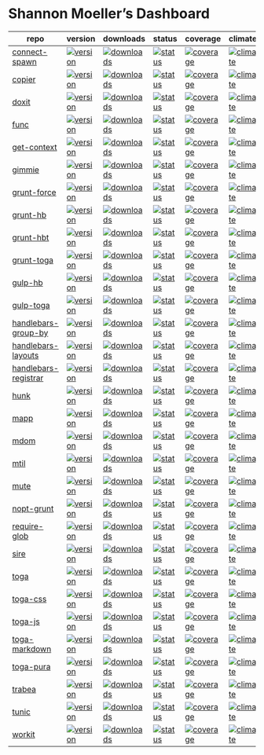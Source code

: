 ---
---

# Shannon Moeller’s Dashboard

repo | version | downloads | status | coverage | climate | deps | devDeps
-----|---------|-----------|--------|----------|---------|------|--------
[connect-spawn ](https://github.com/shannonmoeller/connect-spawn) | [![version  ](https://img.shields.io/npm/v/connect-spawn.svg?style=flat-square)](https://npmjs.org/package/connect-spawn) | [![downloads](https://img.shields.io/npm/dm/connect-spawn.svg?style=flat-square)](https://npmjs.org/package/connect-spawn) | [![status   ](https://img.shields.io/travis/shannonmoeller/connect-spawn.svg?style=flat-square)](https://travis-ci.org/shannonmoeller/connect-spawn) | [![coverage ](https://img.shields.io/coveralls/shannonmoeller/connect-spawn/master.svg?style=flat-square)](https://coveralls.io/r/shannonmoeller/connect-spawn) | [![climate  ](https://img.shields.io/codeclimate/github/shannonmoeller/connect-spawn.svg?style=flat-square)](https://codeclimate.com/github/shannonmoeller/connect-spawn) | [![deps     ](https://img.shields.io/david/shannonmoeller/connect-spawn.svg?style=flat-square)](https://david-dm.org/shannonmoeller/connect-spawn) | [![devDeps  ](https://img.shields.io/david/dev/shannonmoeller/connect-spawn.svg?style=flat-square)](https://david-dm.org/shannonmoeller/connect-spawn)
[copier ](https://github.com/shannonmoeller/copier.js) | [![version  ](https://img.shields.io/npm/v/copier.svg?style=flat-square)](https://npmjs.org/package/copier) | [![downloads](https://img.shields.io/npm/dm/copier.svg?style=flat-square)](https://npmjs.org/package/copier) | [![status   ](https://img.shields.io/travis/shannonmoeller/copier.js.svg?style=flat-square)](https://travis-ci.org/shannonmoeller/copier.js) | [![coverage ](https://img.shields.io/coveralls/shannonmoeller/copier.js/master.svg?style=flat-square)](https://coveralls.io/r/shannonmoeller/copier.js) | [![climate  ](https://img.shields.io/codeclimate/github/shannonmoeller/copier.js.svg?style=flat-square)](https://codeclimate.com/github/shannonmoeller/copier.js) | [![deps     ](https://img.shields.io/david/shannonmoeller/copier.js.svg?style=flat-square)](https://david-dm.org/shannonmoeller/copier.js) | [![devDeps  ](https://img.shields.io/david/dev/shannonmoeller/copier.js.svg?style=flat-square)](https://david-dm.org/shannonmoeller/copier.js)
[doxit ](https://github.com/shannonmoeller/doxit) | [![version  ](https://img.shields.io/npm/v/doxit.svg?style=flat-square)](https://npmjs.org/package/doxit) | [![downloads](https://img.shields.io/npm/dm/doxit.svg?style=flat-square)](https://npmjs.org/package/doxit) | [![status   ](https://img.shields.io/travis/shannonmoeller/doxit.svg?style=flat-square)](https://travis-ci.org/shannonmoeller/doxit) | [![coverage ](https://img.shields.io/coveralls/shannonmoeller/doxit/master.svg?style=flat-square)](https://coveralls.io/r/shannonmoeller/doxit) | [![climate  ](https://img.shields.io/codeclimate/github/shannonmoeller/doxit.svg?style=flat-square)](https://codeclimate.com/github/shannonmoeller/doxit) | [![deps     ](https://img.shields.io/david/shannonmoeller/doxit.svg?style=flat-square)](https://david-dm.org/shannonmoeller/doxit) | [![devDeps  ](https://img.shields.io/david/dev/shannonmoeller/doxit.svg?style=flat-square)](https://david-dm.org/shannonmoeller/doxit)
[func ](https://github.com/shannonmoeller/func.js) | [![version  ](https://img.shields.io/npm/v/func.svg?style=flat-square)](https://npmjs.org/package/func) | [![downloads](https://img.shields.io/npm/dm/func.svg?style=flat-square)](https://npmjs.org/package/func) | [![status   ](https://img.shields.io/travis/shannonmoeller/func.js.svg?style=flat-square)](https://travis-ci.org/shannonmoeller/func.js) | [![coverage ](https://img.shields.io/coveralls/shannonmoeller/func.js/master.svg?style=flat-square)](https://coveralls.io/r/shannonmoeller/func.js) | [![climate  ](https://img.shields.io/codeclimate/github/shannonmoeller/func.js.svg?style=flat-square)](https://codeclimate.com/github/shannonmoeller/func.js) | [![deps     ](https://img.shields.io/david/shannonmoeller/func.js.svg?style=flat-square)](https://david-dm.org/shannonmoeller/func.js) | [![devDeps  ](https://img.shields.io/david/dev/shannonmoeller/func.js.svg?style=flat-square)](https://david-dm.org/shannonmoeller/func.js)
[get-context ](https://github.com/shannonmoeller/get-context) | [![version  ](https://img.shields.io/npm/v/get-context.svg?style=flat-square)](https://npmjs.org/package/get-context) | [![downloads](https://img.shields.io/npm/dm/get-context.svg?style=flat-square)](https://npmjs.org/package/get-context) | [![status   ](https://img.shields.io/travis/shannonmoeller/get-context.svg?style=flat-square)](https://travis-ci.org/shannonmoeller/get-context) | [![coverage ](https://img.shields.io/coveralls/shannonmoeller/get-context/master.svg?style=flat-square)](https://coveralls.io/r/shannonmoeller/get-context) | [![climate  ](https://img.shields.io/codeclimate/github/shannonmoeller/get-context.svg?style=flat-square)](https://codeclimate.com/github/shannonmoeller/get-context) | [![deps     ](https://img.shields.io/david/shannonmoeller/get-context.svg?style=flat-square)](https://david-dm.org/shannonmoeller/get-context) | [![devDeps  ](https://img.shields.io/david/dev/shannonmoeller/get-context.svg?style=flat-square)](https://david-dm.org/shannonmoeller/get-context)
[gimmie ](https://github.com/shannonmoeller/gimmie.js) | [![version  ](https://img.shields.io/npm/v/gimmie.svg?style=flat-square)](https://npmjs.org/package/gimmie) | [![downloads](https://img.shields.io/npm/dm/gimmie.svg?style=flat-square)](https://npmjs.org/package/gimmie) | [![status   ](https://img.shields.io/travis/shannonmoeller/gimmie.js.svg?style=flat-square)](https://travis-ci.org/shannonmoeller/gimmie.js) | [![coverage ](https://img.shields.io/coveralls/shannonmoeller/gimmie.js/master.svg?style=flat-square)](https://coveralls.io/r/shannonmoeller/gimmie.js) | [![climate  ](https://img.shields.io/codeclimate/github/shannonmoeller/gimmie.js.svg?style=flat-square)](https://codeclimate.com/github/shannonmoeller/gimmie.js) | [![deps     ](https://img.shields.io/david/shannonmoeller/gimmie.js.svg?style=flat-square)](https://david-dm.org/shannonmoeller/gimmie.js) | [![devDeps  ](https://img.shields.io/david/dev/shannonmoeller/gimmie.js.svg?style=flat-square)](https://david-dm.org/shannonmoeller/gimmie.js)
[grunt-force ](https://github.com/shannonmoeller/grunt-force) | [![version  ](https://img.shields.io/npm/v/grunt-force.svg?style=flat-square)](https://npmjs.org/package/grunt-force) | [![downloads](https://img.shields.io/npm/dm/grunt-force.svg?style=flat-square)](https://npmjs.org/package/grunt-force) | [![status   ](https://img.shields.io/travis/shannonmoeller/grunt-force.svg?style=flat-square)](https://travis-ci.org/shannonmoeller/grunt-force) | [![coverage ](https://img.shields.io/coveralls/shannonmoeller/grunt-force/master.svg?style=flat-square)](https://coveralls.io/r/shannonmoeller/grunt-force) | [![climate  ](https://img.shields.io/codeclimate/github/shannonmoeller/grunt-force.svg?style=flat-square)](https://codeclimate.com/github/shannonmoeller/grunt-force) | [![deps     ](https://img.shields.io/david/shannonmoeller/grunt-force.svg?style=flat-square)](https://david-dm.org/shannonmoeller/grunt-force) | [![devDeps  ](https://img.shields.io/david/dev/shannonmoeller/grunt-force.svg?style=flat-square)](https://david-dm.org/shannonmoeller/grunt-force)
[grunt-hb ](https://github.com/shannonmoeller/grunt-hb) | [![version  ](https://img.shields.io/npm/v/grunt-hb.svg?style=flat-square)](https://npmjs.org/package/grunt-hb) | [![downloads](https://img.shields.io/npm/dm/grunt-hb.svg?style=flat-square)](https://npmjs.org/package/grunt-hb) | [![status   ](https://img.shields.io/travis/shannonmoeller/grunt-hb.svg?style=flat-square)](https://travis-ci.org/shannonmoeller/grunt-hb) | [![coverage ](https://img.shields.io/coveralls/shannonmoeller/grunt-hb/master.svg?style=flat-square)](https://coveralls.io/r/shannonmoeller/grunt-hb) | [![climate  ](https://img.shields.io/codeclimate/github/shannonmoeller/grunt-hb.svg?style=flat-square)](https://codeclimate.com/github/shannonmoeller/grunt-hb) | [![deps     ](https://img.shields.io/david/shannonmoeller/grunt-hb.svg?style=flat-square)](https://david-dm.org/shannonmoeller/grunt-hb) | [![devDeps  ](https://img.shields.io/david/dev/shannonmoeller/grunt-hb.svg?style=flat-square)](https://david-dm.org/shannonmoeller/grunt-hb)
[grunt-hbt ](https://github.com/shannonmoeller/grunt-hbt) | [![version  ](https://img.shields.io/npm/v/grunt-hbt.svg?style=flat-square)](https://npmjs.org/package/grunt-hbt) | [![downloads](https://img.shields.io/npm/dm/grunt-hbt.svg?style=flat-square)](https://npmjs.org/package/grunt-hbt) | [![status   ](https://img.shields.io/travis/shannonmoeller/grunt-hbt.svg?style=flat-square)](https://travis-ci.org/shannonmoeller/grunt-hbt) | [![coverage ](https://img.shields.io/coveralls/shannonmoeller/grunt-hbt/master.svg?style=flat-square)](https://coveralls.io/r/shannonmoeller/grunt-hbt) | [![climate  ](https://img.shields.io/codeclimate/github/shannonmoeller/grunt-hbt.svg?style=flat-square)](https://codeclimate.com/github/shannonmoeller/grunt-hbt) | [![deps     ](https://img.shields.io/david/shannonmoeller/grunt-hbt.svg?style=flat-square)](https://david-dm.org/shannonmoeller/grunt-hbt) | [![devDeps  ](https://img.shields.io/david/dev/shannonmoeller/grunt-hbt.svg?style=flat-square)](https://david-dm.org/shannonmoeller/grunt-hbt)
[grunt-toga ](https://github.com/togajs/grunt-toga) | [![version  ](https://img.shields.io/npm/v/grunt-toga.svg?style=flat-square)](https://npmjs.org/package/grunt-toga) | [![downloads](https://img.shields.io/npm/dm/grunt-toga.svg?style=flat-square)](https://npmjs.org/package/grunt-toga) | [![status   ](https://img.shields.io/travis/togajs/grunt-toga.svg?style=flat-square)](https://travis-ci.org/togajs/grunt-toga) | [![coverage ](https://img.shields.io/coveralls/togajs/grunt-toga/master.svg?style=flat-square)](https://coveralls.io/r/togajs/grunt-toga) | [![climate  ](https://img.shields.io/codeclimate/github/togajs/grunt-toga.svg?style=flat-square)](https://codeclimate.com/github/togajs/grunt-toga) | [![deps     ](https://img.shields.io/david/togajs/grunt-toga.svg?style=flat-square)](https://david-dm.org/togajs/grunt-toga) | [![devDeps  ](https://img.shields.io/david/dev/togajs/grunt-toga.svg?style=flat-square)](https://david-dm.org/togajs/grunt-toga)
[gulp-hb ](https://github.com/shannonmoeller/gulp-hb) | [![version  ](https://img.shields.io/npm/v/gulp-hb.svg?style=flat-square)](https://npmjs.org/package/gulp-hb) | [![downloads](https://img.shields.io/npm/dm/gulp-hb.svg?style=flat-square)](https://npmjs.org/package/gulp-hb) | [![status   ](https://img.shields.io/travis/shannonmoeller/gulp-hb.svg?style=flat-square)](https://travis-ci.org/shannonmoeller/gulp-hb) | [![coverage ](https://img.shields.io/coveralls/shannonmoeller/gulp-hb/master.svg?style=flat-square)](https://coveralls.io/r/shannonmoeller/gulp-hb) | [![climate  ](https://img.shields.io/codeclimate/github/shannonmoeller/gulp-hb.svg?style=flat-square)](https://codeclimate.com/github/shannonmoeller/gulp-hb) | [![deps     ](https://img.shields.io/david/shannonmoeller/gulp-hb.svg?style=flat-square)](https://david-dm.org/shannonmoeller/gulp-hb) | [![devDeps  ](https://img.shields.io/david/dev/shannonmoeller/gulp-hb.svg?style=flat-square)](https://david-dm.org/shannonmoeller/gulp-hb)
[gulp-toga ](https://github.com/togajs/gulp-toga) | [![version  ](https://img.shields.io/npm/v/gulp-toga.svg?style=flat-square)](https://npmjs.org/package/gulp-toga) | [![downloads](https://img.shields.io/npm/dm/gulp-toga.svg?style=flat-square)](https://npmjs.org/package/gulp-toga) | [![status   ](https://img.shields.io/travis/togajs/gulp-toga.svg?style=flat-square)](https://travis-ci.org/togajs/gulp-toga) | [![coverage ](https://img.shields.io/coveralls/togajs/gulp-toga/master.svg?style=flat-square)](https://coveralls.io/r/togajs/gulp-toga) | [![climate  ](https://img.shields.io/codeclimate/github/togajs/gulp-toga.svg?style=flat-square)](https://codeclimate.com/github/togajs/gulp-toga) | [![deps     ](https://img.shields.io/david/togajs/gulp-toga.svg?style=flat-square)](https://david-dm.org/togajs/gulp-toga) | [![devDeps  ](https://img.shields.io/david/dev/togajs/gulp-toga.svg?style=flat-square)](https://david-dm.org/togajs/gulp-toga)
[handlebars-group-by ](https://github.com/shannonmoeller/handlebars-group-by) | [![version  ](https://img.shields.io/npm/v/handlebars-group-by.svg?style=flat-square)](https://npmjs.org/package/handlebars-group-by) | [![downloads](https://img.shields.io/npm/dm/handlebars-group-by.svg?style=flat-square)](https://npmjs.org/package/handlebars-group-by) | [![status   ](https://img.shields.io/travis/shannonmoeller/handlebars-group-by.svg?style=flat-square)](https://travis-ci.org/shannonmoeller/handlebars-group-by) | [![coverage ](https://img.shields.io/coveralls/shannonmoeller/handlebars-group-by/master.svg?style=flat-square)](https://coveralls.io/r/shannonmoeller/handlebars-group-by) | [![climate  ](https://img.shields.io/codeclimate/github/shannonmoeller/handlebars-group-by.svg?style=flat-square)](https://codeclimate.com/github/shannonmoeller/handlebars-group-by) | [![deps     ](https://img.shields.io/david/shannonmoeller/handlebars-group-by.svg?style=flat-square)](https://david-dm.org/shannonmoeller/handlebars-group-by) | [![devDeps  ](https://img.shields.io/david/dev/shannonmoeller/handlebars-group-by.svg?style=flat-square)](https://david-dm.org/shannonmoeller/handlebars-group-by)
[handlebars-layouts ](https://github.com/shannonmoeller/handlebars-layouts) | [![version  ](https://img.shields.io/npm/v/handlebars-layouts.svg?style=flat-square)](https://npmjs.org/package/handlebars-layouts) | [![downloads](https://img.shields.io/npm/dm/handlebars-layouts.svg?style=flat-square)](https://npmjs.org/package/handlebars-layouts) | [![status   ](https://img.shields.io/travis/shannonmoeller/handlebars-layouts.svg?style=flat-square)](https://travis-ci.org/shannonmoeller/handlebars-layouts) | [![coverage ](https://img.shields.io/coveralls/shannonmoeller/handlebars-layouts/master.svg?style=flat-square)](https://coveralls.io/r/shannonmoeller/handlebars-layouts) | [![climate  ](https://img.shields.io/codeclimate/github/shannonmoeller/handlebars-layouts.svg?style=flat-square)](https://codeclimate.com/github/shannonmoeller/handlebars-layouts) | [![deps     ](https://img.shields.io/david/shannonmoeller/handlebars-layouts.svg?style=flat-square)](https://david-dm.org/shannonmoeller/handlebars-layouts) | [![devDeps  ](https://img.shields.io/david/dev/shannonmoeller/handlebars-layouts.svg?style=flat-square)](https://david-dm.org/shannonmoeller/handlebars-layouts)
[handlebars-registrar ](https://github.com/shannonmoeller/handlebars-registrar) | [![version  ](https://img.shields.io/npm/v/handlebars-registrar.svg?style=flat-square)](https://npmjs.org/package/handlebars-registrar) | [![downloads](https://img.shields.io/npm/dm/handlebars-registrar.svg?style=flat-square)](https://npmjs.org/package/handlebars-registrar) | [![status   ](https://img.shields.io/travis/shannonmoeller/handlebars-registrar.svg?style=flat-square)](https://travis-ci.org/shannonmoeller/handlebars-registrar) | [![coverage ](https://img.shields.io/coveralls/shannonmoeller/handlebars-registrar/master.svg?style=flat-square)](https://coveralls.io/r/shannonmoeller/handlebars-registrar) | [![climate  ](https://img.shields.io/codeclimate/github/shannonmoeller/handlebars-registrar.svg?style=flat-square)](https://codeclimate.com/github/shannonmoeller/handlebars-registrar) | [![deps     ](https://img.shields.io/david/shannonmoeller/handlebars-registrar.svg?style=flat-square)](https://david-dm.org/shannonmoeller/handlebars-registrar) | [![devDeps  ](https://img.shields.io/david/dev/shannonmoeller/handlebars-registrar.svg?style=flat-square)](https://david-dm.org/shannonmoeller/handlebars-registrar)
[hunk ](https://github.com/shannonmoeller/hunk) | [![version  ](https://img.shields.io/npm/v/hunk.svg?style=flat-square)](https://npmjs.org/package/hunk) | [![downloads](https://img.shields.io/npm/dm/hunk.svg?style=flat-square)](https://npmjs.org/package/hunk) | [![status   ](https://img.shields.io/travis/shannonmoeller/hunk.svg?style=flat-square)](https://travis-ci.org/shannonmoeller/hunk) | [![coverage ](https://img.shields.io/coveralls/shannonmoeller/hunk/master.svg?style=flat-square)](https://coveralls.io/r/shannonmoeller/hunk) | [![climate  ](https://img.shields.io/codeclimate/github/shannonmoeller/hunk.svg?style=flat-square)](https://codeclimate.com/github/shannonmoeller/hunk) | [![deps     ](https://img.shields.io/david/shannonmoeller/hunk.svg?style=flat-square)](https://david-dm.org/shannonmoeller/hunk) | [![devDeps  ](https://img.shields.io/david/dev/shannonmoeller/hunk.svg?style=flat-square)](https://david-dm.org/shannonmoeller/hunk)
[mapp ](https://github.com/militiajs/mapp) | [![version  ](https://img.shields.io/npm/v/mapp.svg?style=flat-square)](https://npmjs.org/package/mapp) | [![downloads](https://img.shields.io/npm/dm/mapp.svg?style=flat-square)](https://npmjs.org/package/mapp) | [![status   ](https://img.shields.io/travis/militiajs/mapp.svg?style=flat-square)](https://travis-ci.org/militiajs/mapp) | [![coverage ](https://img.shields.io/coveralls/militiajs/mapp/master.svg?style=flat-square)](https://coveralls.io/r/militiajs/mapp) | [![climate  ](https://img.shields.io/codeclimate/github/militiajs/mapp.svg?style=flat-square)](https://codeclimate.com/github/militiajs/mapp) | [![deps     ](https://img.shields.io/david/militiajs/mapp.svg?style=flat-square)](https://david-dm.org/militiajs/mapp) | [![devDeps  ](https://img.shields.io/david/dev/militiajs/mapp.svg?style=flat-square)](https://david-dm.org/militiajs/mapp)
[mdom ](https://github.com/militiajs/mdom) | [![version  ](https://img.shields.io/npm/v/mdom.svg?style=flat-square)](https://npmjs.org/package/mdom) | [![downloads](https://img.shields.io/npm/dm/mdom.svg?style=flat-square)](https://npmjs.org/package/mdom) | [![status   ](https://img.shields.io/travis/militiajs/mdom.svg?style=flat-square)](https://travis-ci.org/militiajs/mdom) | [![coverage ](https://img.shields.io/coveralls/militiajs/mdom/master.svg?style=flat-square)](https://coveralls.io/r/militiajs/mdom) | [![climate  ](https://img.shields.io/codeclimate/github/militiajs/mdom.svg?style=flat-square)](https://codeclimate.com/github/militiajs/mdom) | [![deps     ](https://img.shields.io/david/militiajs/mdom.svg?style=flat-square)](https://david-dm.org/militiajs/mdom) | [![devDeps  ](https://img.shields.io/david/dev/militiajs/mdom.svg?style=flat-square)](https://david-dm.org/militiajs/mdom)
[mtil ](https://github.com/militiajs/mtil) | [![version  ](https://img.shields.io/npm/v/mtil.svg?style=flat-square)](https://npmjs.org/package/mtil) | [![downloads](https://img.shields.io/npm/dm/mtil.svg?style=flat-square)](https://npmjs.org/package/mtil) | [![status   ](https://img.shields.io/travis/militiajs/mtil.svg?style=flat-square)](https://travis-ci.org/militiajs/mtil) | [![coverage ](https://img.shields.io/coveralls/militiajs/mtil/master.svg?style=flat-square)](https://coveralls.io/r/militiajs/mtil) | [![climate  ](https://img.shields.io/codeclimate/github/militiajs/mtil.svg?style=flat-square)](https://codeclimate.com/github/militiajs/mtil) | [![deps     ](https://img.shields.io/david/militiajs/mtil.svg?style=flat-square)](https://david-dm.org/militiajs/mtil) | [![devDeps  ](https://img.shields.io/david/dev/militiajs/mtil.svg?style=flat-square)](https://david-dm.org/militiajs/mtil)
[mute ](https://github.com/shannonmoeller/mute) | [![version  ](https://img.shields.io/npm/v/mute.svg?style=flat-square)](https://npmjs.org/package/mute) | [![downloads](https://img.shields.io/npm/dm/mute.svg?style=flat-square)](https://npmjs.org/package/mute) | [![status   ](https://img.shields.io/travis/shannonmoeller/mute.svg?style=flat-square)](https://travis-ci.org/shannonmoeller/mute) | [![coverage ](https://img.shields.io/coveralls/shannonmoeller/mute/master.svg?style=flat-square)](https://coveralls.io/r/shannonmoeller/mute) | [![climate  ](https://img.shields.io/codeclimate/github/shannonmoeller/mute.svg?style=flat-square)](https://codeclimate.com/github/shannonmoeller/mute) | [![deps     ](https://img.shields.io/david/shannonmoeller/mute.svg?style=flat-square)](https://david-dm.org/shannonmoeller/mute) | [![devDeps  ](https://img.shields.io/david/dev/shannonmoeller/mute.svg?style=flat-square)](https://david-dm.org/shannonmoeller/mute)
[nopt-grunt ](https://github.com/shannonmoeller/nopt-grunt) | [![version  ](https://img.shields.io/npm/v/nopt-grunt.svg?style=flat-square)](https://npmjs.org/package/nopt-grunt) | [![downloads](https://img.shields.io/npm/dm/nopt-grunt.svg?style=flat-square)](https://npmjs.org/package/nopt-grunt) | [![status   ](https://img.shields.io/travis/shannonmoeller/nopt-grunt.svg?style=flat-square)](https://travis-ci.org/shannonmoeller/nopt-grunt) | [![coverage ](https://img.shields.io/coveralls/shannonmoeller/nopt-grunt/master.svg?style=flat-square)](https://coveralls.io/r/shannonmoeller/nopt-grunt) | [![climate  ](https://img.shields.io/codeclimate/github/shannonmoeller/nopt-grunt.svg?style=flat-square)](https://codeclimate.com/github/shannonmoeller/nopt-grunt) | [![deps     ](https://img.shields.io/david/shannonmoeller/nopt-grunt.svg?style=flat-square)](https://david-dm.org/shannonmoeller/nopt-grunt) | [![devDeps  ](https://img.shields.io/david/dev/shannonmoeller/nopt-grunt.svg?style=flat-square)](https://david-dm.org/shannonmoeller/nopt-grunt)
[require-glob ](https://github.com/shannonmoeller/require-glob) | [![version  ](https://img.shields.io/npm/v/require-glob.svg?style=flat-square)](https://npmjs.org/package/require-glob) | [![downloads](https://img.shields.io/npm/dm/require-glob.svg?style=flat-square)](https://npmjs.org/package/require-glob) | [![status   ](https://img.shields.io/travis/shannonmoeller/require-glob.svg?style=flat-square)](https://travis-ci.org/shannonmoeller/require-glob) | [![coverage ](https://img.shields.io/coveralls/shannonmoeller/require-glob/master.svg?style=flat-square)](https://coveralls.io/r/shannonmoeller/require-glob) | [![climate  ](https://img.shields.io/codeclimate/github/shannonmoeller/require-glob.svg?style=flat-square)](https://codeclimate.com/github/shannonmoeller/require-glob) | [![deps     ](https://img.shields.io/david/shannonmoeller/require-glob.svg?style=flat-square)](https://david-dm.org/shannonmoeller/require-glob) | [![devDeps  ](https://img.shields.io/david/dev/shannonmoeller/require-glob.svg?style=flat-square)](https://david-dm.org/shannonmoeller/require-glob)
[sire ](https://github.com/shannonmoeller/sire) | [![version  ](https://img.shields.io/npm/v/sire.svg?style=flat-square)](https://npmjs.org/package/sire) | [![downloads](https://img.shields.io/npm/dm/sire.svg?style=flat-square)](https://npmjs.org/package/sire) | [![status   ](https://img.shields.io/travis/shannonmoeller/sire.svg?style=flat-square)](https://travis-ci.org/shannonmoeller/sire) | [![coverage ](https://img.shields.io/coveralls/shannonmoeller/sire/master.svg?style=flat-square)](https://coveralls.io/r/shannonmoeller/sire) | [![climate  ](https://img.shields.io/codeclimate/github/shannonmoeller/sire.svg?style=flat-square)](https://codeclimate.com/github/shannonmoeller/sire) | [![deps     ](https://img.shields.io/david/shannonmoeller/sire.svg?style=flat-square)](https://david-dm.org/shannonmoeller/sire) | [![devDeps  ](https://img.shields.io/david/dev/shannonmoeller/sire.svg?style=flat-square)](https://david-dm.org/shannonmoeller/sire)
[toga ](https://github.com/togajs/toga) | [![version  ](https://img.shields.io/npm/v/toga.svg?style=flat-square)](https://npmjs.org/package/toga) | [![downloads](https://img.shields.io/npm/dm/toga.svg?style=flat-square)](https://npmjs.org/package/toga) | [![status   ](https://img.shields.io/travis/togajs/toga.svg?style=flat-square)](https://travis-ci.org/togajs/toga) | [![coverage ](https://img.shields.io/coveralls/togajs/toga/master.svg?style=flat-square)](https://coveralls.io/r/togajs/toga) | [![climate  ](https://img.shields.io/codeclimate/github/togajs/toga.svg?style=flat-square)](https://codeclimate.com/github/togajs/toga) | [![deps     ](https://img.shields.io/david/togajs/toga.svg?style=flat-square)](https://david-dm.org/togajs/toga) | [![devDeps  ](https://img.shields.io/david/dev/togajs/toga.svg?style=flat-square)](https://david-dm.org/togajs/toga)
[toga-css ](https://github.com/togajs/toga-css) | [![version  ](https://img.shields.io/npm/v/toga-css.svg?style=flat-square)](https://npmjs.org/package/toga-css) | [![downloads](https://img.shields.io/npm/dm/toga-css.svg?style=flat-square)](https://npmjs.org/package/toga-css) | [![status   ](https://img.shields.io/travis/togajs/toga-css.svg?style=flat-square)](https://travis-ci.org/togajs/toga-css) | [![coverage ](https://img.shields.io/coveralls/togajs/toga-css/master.svg?style=flat-square)](https://coveralls.io/r/togajs/toga-css) | [![climate  ](https://img.shields.io/codeclimate/github/togajs/toga-css.svg?style=flat-square)](https://codeclimate.com/github/togajs/toga-css) | [![deps     ](https://img.shields.io/david/togajs/toga-css.svg?style=flat-square)](https://david-dm.org/togajs/toga-css) | [![devDeps  ](https://img.shields.io/david/dev/togajs/toga-css.svg?style=flat-square)](https://david-dm.org/togajs/toga-css)
[toga-js ](https://github.com/togajs/toga-js) | [![version  ](https://img.shields.io/npm/v/toga-js.svg?style=flat-square)](https://npmjs.org/package/toga-js) | [![downloads](https://img.shields.io/npm/dm/toga-js.svg?style=flat-square)](https://npmjs.org/package/toga-js) | [![status   ](https://img.shields.io/travis/togajs/toga-js.svg?style=flat-square)](https://travis-ci.org/togajs/toga-js) | [![coverage ](https://img.shields.io/coveralls/togajs/toga-js/master.svg?style=flat-square)](https://coveralls.io/r/togajs/toga-js) | [![climate  ](https://img.shields.io/codeclimate/github/togajs/toga-js.svg?style=flat-square)](https://codeclimate.com/github/togajs/toga-js) | [![deps     ](https://img.shields.io/david/togajs/toga-js.svg?style=flat-square)](https://david-dm.org/togajs/toga-js) | [![devDeps  ](https://img.shields.io/david/dev/togajs/toga-js.svg?style=flat-square)](https://david-dm.org/togajs/toga-js)
[toga-markdown ](https://github.com/togajs/toga-markdown) | [![version  ](https://img.shields.io/npm/v/toga-markdown.svg?style=flat-square)](https://npmjs.org/package/toga-markdown) | [![downloads](https://img.shields.io/npm/dm/toga-markdown.svg?style=flat-square)](https://npmjs.org/package/toga-markdown) | [![status   ](https://img.shields.io/travis/togajs/toga-markdown.svg?style=flat-square)](https://travis-ci.org/togajs/toga-markdown) | [![coverage ](https://img.shields.io/coveralls/togajs/toga-markdown/master.svg?style=flat-square)](https://coveralls.io/r/togajs/toga-markdown) | [![climate  ](https://img.shields.io/codeclimate/github/togajs/toga-markdown.svg?style=flat-square)](https://codeclimate.com/github/togajs/toga-markdown) | [![deps     ](https://img.shields.io/david/togajs/toga-markdown.svg?style=flat-square)](https://david-dm.org/togajs/toga-markdown) | [![devDeps  ](https://img.shields.io/david/dev/togajs/toga-markdown.svg?style=flat-square)](https://david-dm.org/togajs/toga-markdown)
[toga-pura ](https://github.com/togajs/toga-pura) | [![version  ](https://img.shields.io/npm/v/toga-pura.svg?style=flat-square)](https://npmjs.org/package/toga-pura) | [![downloads](https://img.shields.io/npm/dm/toga-pura.svg?style=flat-square)](https://npmjs.org/package/toga-pura) | [![status   ](https://img.shields.io/travis/togajs/toga-pura.svg?style=flat-square)](https://travis-ci.org/togajs/toga-pura) | [![coverage ](https://img.shields.io/coveralls/togajs/toga-pura/master.svg?style=flat-square)](https://coveralls.io/r/togajs/toga-pura) | [![climate  ](https://img.shields.io/codeclimate/github/togajs/toga-pura.svg?style=flat-square)](https://codeclimate.com/github/togajs/toga-pura) | [![deps     ](https://img.shields.io/david/togajs/toga-pura.svg?style=flat-square)](https://david-dm.org/togajs/toga-pura) | [![devDeps  ](https://img.shields.io/david/dev/togajs/toga-pura.svg?style=flat-square)](https://david-dm.org/togajs/toga-pura)
[trabea ](https://github.com/togajs/trabea) | [![version  ](https://img.shields.io/npm/v/trabea.svg?style=flat-square)](https://npmjs.org/package/trabea) | [![downloads](https://img.shields.io/npm/dm/trabea.svg?style=flat-square)](https://npmjs.org/package/trabea) | [![status   ](https://img.shields.io/travis/togajs/trabea.svg?style=flat-square)](https://travis-ci.org/togajs/trabea) | [![coverage ](https://img.shields.io/coveralls/togajs/trabea/master.svg?style=flat-square)](https://coveralls.io/r/togajs/trabea) | [![climate  ](https://img.shields.io/codeclimate/github/togajs/trabea.svg?style=flat-square)](https://codeclimate.com/github/togajs/trabea) | [![deps     ](https://img.shields.io/david/togajs/trabea.svg?style=flat-square)](https://david-dm.org/togajs/trabea) | [![devDeps  ](https://img.shields.io/david/dev/togajs/trabea.svg?style=flat-square)](https://david-dm.org/togajs/trabea)
[tunic ](https://github.com/togajs/tunic) | [![version  ](https://img.shields.io/npm/v/tunic.svg?style=flat-square)](https://npmjs.org/package/tunic) | [![downloads](https://img.shields.io/npm/dm/tunic.svg?style=flat-square)](https://npmjs.org/package/tunic) | [![status   ](https://img.shields.io/travis/togajs/tunic.svg?style=flat-square)](https://travis-ci.org/togajs/tunic) | [![coverage ](https://img.shields.io/coveralls/togajs/tunic/master.svg?style=flat-square)](https://coveralls.io/r/togajs/tunic) | [![climate  ](https://img.shields.io/codeclimate/github/togajs/tunic.svg?style=flat-square)](https://codeclimate.com/github/togajs/tunic) | [![deps     ](https://img.shields.io/david/togajs/tunic.svg?style=flat-square)](https://david-dm.org/togajs/tunic) | [![devDeps  ](https://img.shields.io/david/dev/togajs/tunic.svg?style=flat-square)](https://david-dm.org/togajs/tunic)
[workit ](https://github.com/shannonmoeller/workit) | [![version  ](https://img.shields.io/npm/v/workit.svg?style=flat-square)](https://npmjs.org/package/workit) | [![downloads](https://img.shields.io/npm/dm/workit.svg?style=flat-square)](https://npmjs.org/package/workit) | [![status   ](https://img.shields.io/travis/shannonmoeller/workit.svg?style=flat-square)](https://travis-ci.org/shannonmoeller/workit) | [![coverage ](https://img.shields.io/coveralls/shannonmoeller/workit/master.svg?style=flat-square)](https://coveralls.io/r/shannonmoeller/workit) | [![climate  ](https://img.shields.io/codeclimate/github/shannonmoeller/workit.svg?style=flat-square)](https://codeclimate.com/github/shannonmoeller/workit) | [![deps     ](https://img.shields.io/david/shannonmoeller/workit.svg?style=flat-square)](https://david-dm.org/shannonmoeller/workit) | [![devDeps  ](https://img.shields.io/david/dev/shannonmoeller/workit.svg?style=flat-square)](https://david-dm.org/shannonmoeller/workit)
